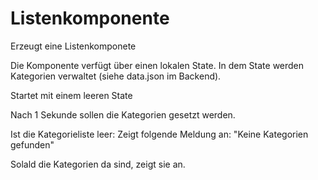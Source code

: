 # Listenkomponente

Erzeugt eine Listenkomponete

Die Komponente verfügt über einen lokalen State. In dem State werden Kategorien verwaltet (siehe data.json im Backend).

Startet mit einem leeren State

Nach 1 Sekunde sollen die Kategorien gesetzt werden.

Ist die Kategorieliste leer: Zeigt folgende Meldung an: "Keine Kategorien gefunden"

Solald die Kategorien da sind, zeigt sie an.
